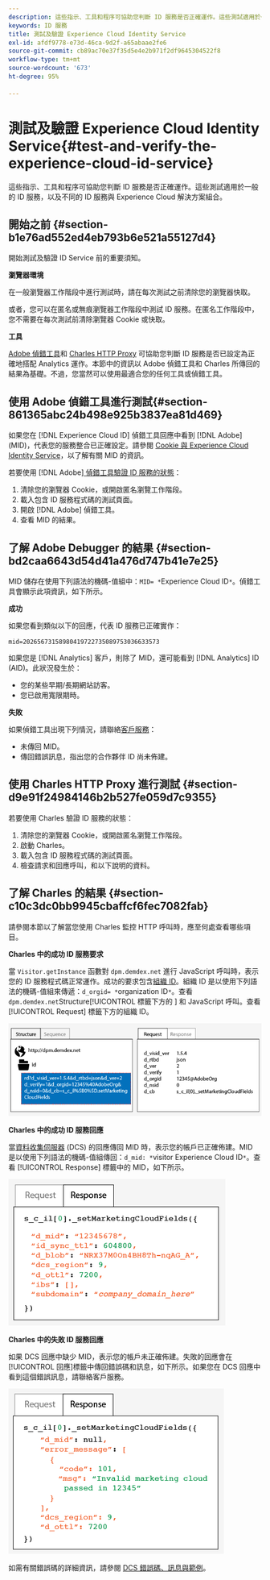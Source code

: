 ```yaml
---
description: 這些指示、工具和程序可協助您判斷 ID 服務是否正確運作。這些測試適用於一般的 ID 服務，以及不同的 ID 服務與 Experience Cloud 解決方案組合。
keywords: ID 服務
title: 測試及驗證 Experience Cloud Identity Service
exl-id: afdf9778-e73d-46ca-9d2f-a65abaae2fe6
source-git-commit: cb89ac70e37f35d5e4e2b971f2df9645304522f8
workflow-type: tm+mt
source-wordcount: '673'
ht-degree: 95%

---
```


# 測試及驗證 Experience Cloud Identity Service{#test-and-verify-the-experience-cloud-id-service}

這些指示、工具和程序可協助您判斷 ID 服務是否正確運作。這些測試適用於一般的 ID 服務，以及不同的 ID 服務與 Experience Cloud 解決方案組合。

## 開始之前 {#section-b1e76ad552ed4eb793b6e521a55127d4}

開始測試及驗證 ID Service 前的重要須知。

**瀏覽器環境**

在一般瀏覽器工作階段中進行測試時，請在每次測試之前清除您的瀏覽器快取。

或者，您可以在匿名或無痕瀏覽器工作階段中測試 ID 服務。在匿名工作階段中，您不需要在每次測試前清除瀏覽器 Cookie 或快取。

**工具**

[Adobe 偵錯工具](https://experienceleague.adobe.com/docs/analytics/implementation/validate/debugger.html)和 [Charles HTTP Proxy](https://www.charlesproxy.com/) 可協助您判斷 ID 服務是否已設定為正確地搭配 Analytics 運作。本節中的資訊以 Adobe 偵錯工具和 Charles 所傳回的結果為基礎。不過，您當然可以使用最適合您的任何工具或偵錯工具。

## 使用 Adobe 偵錯工具進行測試{#section-861365abc24b498e925b3837ea81d469}

如果您在 [!DNL Experience Cloud ID] 偵錯工具回應中看到 [!DNL Adobe] (MID)，代表您的服務整合已正確設定。請參閱 [Cookie 與 Experience Cloud Identity Service](../introduction/cookies.md)，以了解有關 MID 的資訊。

若要使用 [!DNL Adobe][ 偵錯工具驗證 ID 服務的狀態](https://experienceleague.adobe.com/docs/analytics/implementation/validate/debugger.html)：

1. 清除您的瀏覽器 Cookie，或開啟匿名瀏覽工作階段。
1. 載入包含 ID 服務程式碼的測試頁面。
1. 開啟 [!DNL Adobe] 偵錯工具。
1. 查看 MID 的結果。

## 了解 Adobe Debugger 的結果 {#section-bd2caa6643d54d41a476d747b41e7e25}

MID 儲存在使用下列語法的機碼-值組中：`MID= *`Experience Cloud ID`*`。偵錯工具會顯示此項資訊，如下所示。

**成功**

如果您看到類似以下的回應，代表 ID 服務已正確實作：

```
mid=20265673158980419722735089753036633573
```

如果您是 [!DNL Analytics] 客戶，則除了 MID，還可能看到 [!DNL Analytics] ID (AID)。此狀況發生於：

* 您的某些早期/長期網站訪客。
* 您已啟用寬限期時。

**失敗**

如果偵錯工具出現下列情況，請聯絡[客戶服務](https://helpx.adobe.com/tw/marketing-cloud/contact-support.html)：

* 未傳回 MID。
* 傳回錯誤訊息，指出您的合作夥伴 ID 尚未佈建。

## 使用 Charles HTTP Proxy 進行測試 {#section-d9e91f24984146b2b527fe059d7c9355}

若要使用 Charles 驗證 ID 服務的狀態：

1. 清除您的瀏覽器 Cookie，或開啟匿名瀏覽工作階段。
1. 啟動 Charles。
1. 載入包含 ID 服務程式碼的測試頁面。
1. 檢查請求和回應呼叫，和以下說明的資料。

## 了解 Charles 的結果 {#section-c10c3dc0bb9945cbaffcf6fec7082fab}

請參閱本節以了解當您使用 Charles 監控 HTTP 呼叫時，應至何處查看哪些項目。

**Charles 中的成功 ID 服務要求**

當 `Visitor.getInstance` 函數對 `dpm.demdex.net` 進行 JavaScript 呼叫時，表示您的 ID 服務程式碼正常運作。成功的要求包含[組織 ID](../reference/requirements.md#section-a02f537129a64ffbb690d5738d360c26)。組織 ID 是以使用下列語法的機碼-值組來傳遞：`d_orgid= *`organization ID`*`。查看 `dpm.demdex.net`Structure[!UICONTROL  標籤下方的 ] 和 JavaScript 呼叫。查看 [!UICONTROL Request] 標籤下方的組織 ID。

![](assets/charles_request.png)

**Charles 中的成功 ID 服務回應**

當[資料收集伺服器](https://experienceleague.adobe.com/docs/audience-manager/user-guide/reference/system-components/components-data-collection.html) (DCS) 的回應傳回 MID 時，表示您的帳戶已正確佈建。MID 是以使用下列語法的機碼-值組傳回：`d_mid: *`visitor Experience Cloud ID`*`。查看 [!UICONTROL Response] 標籤中的 MID，如下所示。

![](assets/charles_response_success.png)

**Charles 中的失敗 ID 服務回應**

如果 DCS 回應中缺少 MID，表示您的帳戶未正確佈建。失敗的回應會在[!UICONTROL 回應]標籤中傳回錯誤碼和訊息，如下所示。如果您在 DCS 回應中看到這個錯誤訊息，請聯絡客戶服務。

![](assets/charles_response_unsuccessful.png)

如需有關錯誤碼的詳細資訊，請參閱 [DCS 錯誤碼、訊息與範例](https://experienceleague.adobe.com/docs/audience-manager/user-guide/api-and-sdk-code/dcs/dcs-api-reference/dcs-error-codes.html)。
